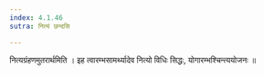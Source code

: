 ```yaml
---
index: 4.1.46
sutra: नित्यं छन्दसि

---
```

 नित्यग्रंहणमुतरार्थमिति । इह त्वारम्भसामर्थ्यादेव नित्यो विधिः सिद्धः, योगारम्भश्चिन्त्ययोजनः ॥